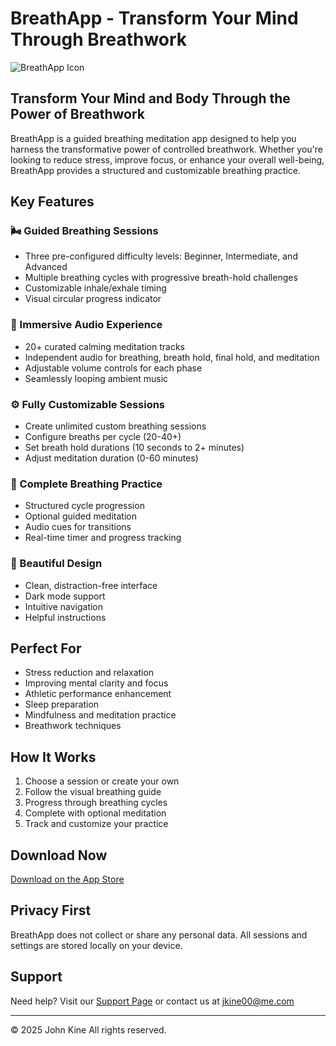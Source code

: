 # BreathApp - Transform Your Mind Through Breathwork

![BreathApp Icon](link-to-icon-image) <!-- Optional: Add app icon -->

## Transform Your Mind and Body Through the Power of Breathwork

BreathApp is a guided breathing meditation app designed to help you harness the transformative power of controlled breathwork. Whether you're looking to reduce stress, improve focus, or enhance your overall well-being, BreathApp provides a structured and customizable breathing practice.

## Key Features

### 🌬️ Guided Breathing Sessions
- Three pre-configured difficulty levels: Beginner, Intermediate, and Advanced
- Multiple breathing cycles with progressive breath-hold challenges
- Customizable inhale/exhale timing
- Visual circular progress indicator

### 🎵 Immersive Audio Experience
- 20+ curated calming meditation tracks
- Independent audio for breathing, breath hold, final hold, and meditation
- Adjustable volume controls for each phase
- Seamlessly looping ambient music

### ⚙️ Fully Customizable Sessions
- Create unlimited custom breathing sessions
- Configure breaths per cycle (20-40+)
- Set breath hold durations (10 seconds to 2+ minutes)
- Adjust meditation duration (0-60 minutes)

### 🧘 Complete Breathing Practice
- Structured cycle progression
- Optional guided meditation
- Audio cues for transitions
- Real-time timer and progress tracking

### 🎨 Beautiful Design
- Clean, distraction-free interface
- Dark mode support
- Intuitive navigation
- Helpful instructions

## Perfect For
- Stress reduction and relaxation
- Improving mental clarity and focus
- Athletic performance enhancement
- Sleep preparation
- Mindfulness and meditation practice
- Breathwork techniques

## How It Works
1. Choose a session or create your own
2. Follow the visual breathing guide
3. Progress through breathing cycles
4. Complete with optional meditation
5. Track and customize your practice

## Download Now

[Download on the App Store](link-to-app-store) <!-- Add when available -->

## Privacy First
BreathApp does not collect or share any personal data. All sessions and settings are stored locally on your device.

## Support
Need help? Visit our [Support Page](support.md) or contact us at jkine00@me.com

---

© 2025 John Kine All rights reserved.

